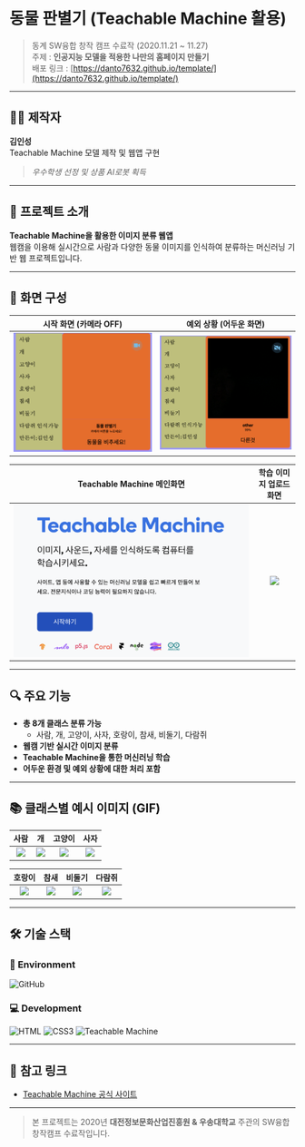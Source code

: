 # 동물 판별기 (Teachable Machine 활용)  
> 동계 SW융합 창작 캠프 수료작 (2020.11.21 ~ 11.27)  
> 주제 : **인공지능 모델을 적용한 나만의 홈페이지 만들기**  
> 배포 링크 : [https://danto7632.github.io/template/](https://danto7632.github.io/template/)

---

## 🧑‍💻 제작자

**김인성**  
Teachable Machine 모델 제작 및 웹앱 구현  
> _우수학생 선정 및 상품 AI로봇 획득_

---

## 📌 프로젝트 소개

**Teachable Machine을 활용한 이미지 분류 웹앱**  
웹캠을 이용해 실시간으로 사람과 다양한 동물 이미지를 인식하여 분류하는 머신러닝 기반 웹 프로젝트입니다.

---

## 🎨 화면 구성

| 시작 화면 (카메라 OFF) | 예외 상황 (어두운 화면) |
|:----------------------:|:------------------------:|
| ![](preview/camera-off.png) | ![](preview/camera-dark.png) |

| Teachable Machine 메인화면 | 학습 이미지 업로드 화면 |
|:----------------------:|:--------------------------:|
| ![](preview/teachable-main.png) | ![](preview/training-sample.gif) | 

---

## 🔍 주요 기능

- **총 8개 클래스 분류 가능**
  - 사람, 개, 고양이, 사자, 호랑이, 참새, 비둘기, 다람쥐
- **웹캠 기반 실시간 이미지 분류**
- **Teachable Machine을 통한 머신러닝 학습**
- **어두운 환경 및 예외 상황에 대한 처리 포함**

---

## 📚 클래스별 예시 이미지 (GIF)

| 사람 | 개 | 고양이 | 사자 |
|:----:|:--:|:------:|:----:|
| ![](preview/human-sample.gif) | ![](preview/dog-sample.gif) | ![](preview/cat-sample.gif) | ![](preview/lion-sample.gif) |

| 호랑이 | 참새 | 비둘기 | 다람쥐 |
|:------:|:----:|:------:|:-----:|
| ![](preview/tiger-sample.gif) | ![](preview/sparrow-sample.gif) | ![](preview/dove-sample.gif) | ![](preview/squirrel-sample.gif) |

---

## 🛠 기술 스택

### 📁 Environment
![GitHub](https://img.shields.io/badge/GitHub-181717?style=for-the-badge&logo=GitHub&logoColor=white)

### 💻 Development
![HTML](https://img.shields.io/badge/HTML5-E34F26?style=for-the-badge&logo=html5&logoColor=white)
![CSS3](https://img.shields.io/badge/CSS3-1572B6?style=for-the-badge&logo=css3&logoColor=white)
![Teachable Machine](https://img.shields.io/badge/Teachable_Machine-4285F4?style=for-the-badge)

---

## 🔗 참고 링크

- [Teachable Machine 공식 사이트](https://teachablemachine.withgoogle.com/)

---

> 본 프로젝트는 2020년 **대전정보문화산업진흥원 & 우송대학교** 주관의 SW융합 창작캠프 수료작입니다.
